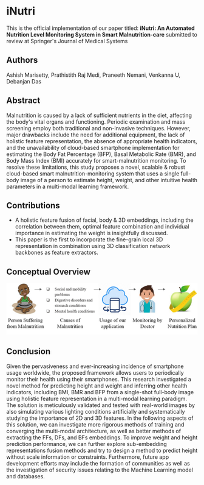 # iNutri
This is the official implementation of our paper titled: **iNutri: An Automated Nutrition Level Monitoring System in Smart Malnutrition-care** submitted to review at Springer's Journal of Medical Systems

## Authors
Ashish Marisetty, Prathistith Raj Medi, Praneeth Nemani, Venkanna U, Debanjan Das

## Abstract
Malnutrition is caused by a lack of sufficient nutrients in the diet, affecting the body's vital organs and functioning. 
Periodic examination and mass screening employ both traditional and non-invasive techniques. However, major drawbacks include the need for additional equipment, the lack of holistic feature representation, the absence of appropriate health indicators, and the unavailability of cloud-based smartphone implementation for estimating the Body Fat Percentage (BFP), Basal Metabolic Rate (BMR), and Body Mass Index (BMI) accurately for smart-malnutrition monitoring. To resolve these limitations, this study proposes a novel, scalable \& robust cloud-based smart malnutrition-monitoring system that uses a single full-body image of a person to estimate height, weight, and other intuitive health parameters in a multi-modal learning framework. 

## Contributions
- A holistic feature fusion of facial, body \& 3D embeddings, including the correlation between them, optimal feature combination and individual importance in estimating the weight is insightfully discussed.
- This paper is the first to incorporate the fine-grain local 3D representation in combination using 3D classification network backbones as feature extractors.

## Conceptual Overview
<img src="Images/CO-crop (1)_page-0001.jpg" width="1000"/>

## Conclusion
Given the pervasiveness and ever-increasing incidence of smartphone usage worldwide, the proposed framework allows users to periodically monitor their health using their smartphones. This research investigated a novel method for predicting height and weight and inferring other health indicators, including BMI, BMR and BFP from a single-shot full-body image using holistic feature representation in a multi-modal learning paradigm. The solution is meticulously validated and tested with real-world images by also simulating various lighting conditions artificially and systematically studying the importance of 2D and 3D features. In the following aspects of this solution, we can investigate more rigorous methods of training and converging the multi-modal architecture, as well as better methods of extracting the FFs, DFs, and BFs embeddings. To improve weight and height prediction performance, we can further explore sub-embedding representations fusion methods and try to design a method to predict height without scale information or constraints. Furthermore, future app development efforts may include the formation of communities as well as the investigation of security issues relating to the Machine Learning model and databases.

